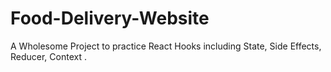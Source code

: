 # Food-Delivery-Website
A Wholesome Project to practice React Hooks including State, Side Effects, Reducer, Context .
